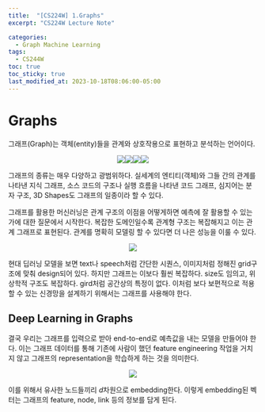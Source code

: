 ```yaml
---
title:  "[CS224W] 1.Graphs"
excerpt: "CS224W Lecture Note"

categories:
  - Graph Machine Learning
tags:
  - CS244W
toc: true
toc_sticky: true
last_modified_at: 2023-10-18T08:06:00-05:00
---
```


# Graphs
그래프(Graph)는 객체(entity)들을 관계와 상호작용으로 표현하고 분석하는 언어이다. 

<p align="center"><img src="https://github.com/user-attachments/assets/b0162419-83bf-4c34-90eb-eebb37a6cd3a" height="" width=""><img src="https://github.com/user-attachments/assets/e218828c-a9b1-454d-bc77-c7963c3bed67" height="" width=""><img src="https://github.com/user-attachments/assets/71396374-4c65-4561-85de-2ce495426594" height="" width=""><img src="https://github.com/user-attachments/assets/b9413814-f4e9-477b-b945-7bcacfefeb21" height="" width=""></p>

그래프의 종류는 매우 다양하고 광범위하다. 실세계의 엔티티(객체)와 그들 간의 관계를 나타낸 지식 그래프, 소스 코드의 구조나 실행 흐름을 나타낸 코드 그래프, 심지어는 분자 구조, 3D Shapes도 그래프의 일종이라 할 수 있다. 

그래프를 활용한 머신러닝은 관계 구조의 이점을 어떻게하면 예측에 잘 활용할 수 있는가에 대한 질문에서 시작한다. 복잡한 도메인일수록 관계형 구조는 복잡해지고 이는 관계 그래프로 표현된다. 관계를 명확히 모델링 할 수 있다면 더 나은 성능을 이룰 수 있다. 

<p align="center"><img src="https://github.com/user-attachments/assets/5dafd4a1-e937-4f79-855a-fdf3c3d08e14" height="" width=""></p>

현대 딥러닝 모델을 보면 text나 speech처럼 간단한 시퀀스, 이미지처럼 정해진 grid구조에 맞춰 design되어 있다. 하지만 그래프는 이보다 훨씬 복잡하다. size도 임의고, 위상학적 구조도 복잡하다. gird처럼 공간상의 특정이 없다. 이처럼 보다 보편적으로 적용할 수 있는 신경망을 설계하기 위해서는 그래프를 사용해야 한다. 

## Deep Learning in Graphs
결국 우리는 그래프를 입력으로 받아 end-to-end로 예측값을 내는 모델을 만들어야 한다. 이는 그래프 데이터를 통해 기존에 사람이 했던 feature engineering 작업을 거치지 않고 그래프의 representation을 학습하게 하는 것을 의미한다. 

<p align="center"><img src="https://github.com/user-attachments/assets/930a294b-de95-4f8f-94b6-4f78ee581b13" height="" width=""></p>

이를 위해서 유사한 노드들끼리 $d$차원으로 embedding한다. 이렇게 embedding된 벡터는 그래프의 feature, node, link 등의 정보를 담게 된다. 
